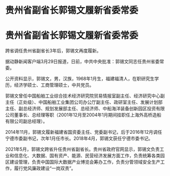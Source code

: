 # 贵州省副省长郭锡文履新省委常委

# 贵州省副省长郭锡文履新省委常委

跨省调任贵州省副省长3年后，郭锡文再度履新。

据动静新闻客户端3月29日报道，日前，中共中央批准：郭锡文同志任贵州省委常委。

公开资料显示，郭锡文，男，汉族，1968年1月生，福建福清人，在职研究生学历，经济学硕士、工商管理硕士，中共党员。

郭锡文曾任中国船舶工业综合技术经济研究院贸易情报室副主任、经济研究中心副主任（正处级）、中国船舶工业集团公司办公厅副主任、政研室主任、发展计划部主任、副总经济师、规划发展部主任、总经济师、中船海洋装备创新园区投资有限公司董事长、总经理等职（2001年12月至2004年1月期间挂职任上海外高桥造船有限公司副总经理）。

2014年11月，郭锡文履新福建省国资委主任、党委副书记，后于2016年12月调任宁德市委副书记，次年1月任市长。2018年4月，郭锡文获任宁德市委书记。

2021年5月，郭锡文跨省升任贵州省副省长。贵州省政府官网显示，郭锡文负责工业和信息化、大数据、国有资产、能源、民营经济发展方面工作，负责统筹各类园区建设管理，负责中国国际大数据产业博览会筹办工作，负责分管领域安全生产工作，履行党风廉政建设“一岗双责”。

